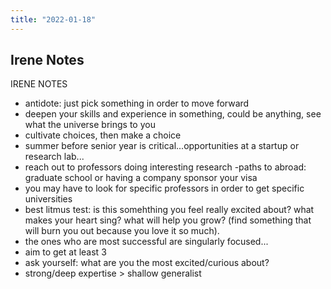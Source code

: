 ```yaml
---
title: "2022-01-18"
---
```

## Irene Notes
IRENE NOTES
- antidote: just pick something in order to move forward
- deepen your skills and experience in something, could be anything, see what the universe brings to you
- cultivate choices, then make a choice
- summer before senior year is critical...opportunities at a startup or research lab...
- reach out to professors doing interesting research
-paths to abroad: graduate school or having a company sponsor your visa
- you may have to look for specific professors in order to get specific universities
- best litmus test: is this somehthing you feel really excited about? what makes your heart sing? what will help you grow? (find something that will burn you out because you love it so much).
- the ones who are most successful are singularly focused...
- aim to get at least 3
- ask yourself: what are you the most excited/curious about?
- strong/deep expertise > shallow generalist